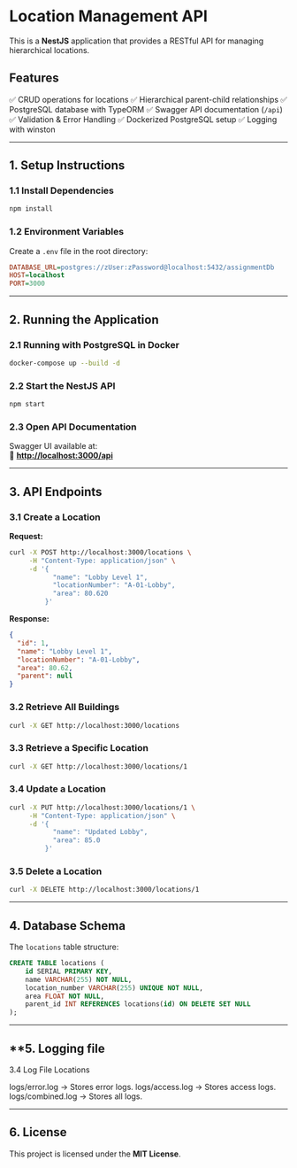 # Location Management API

This is a **NestJS** application that provides a RESTful API for managing hierarchical locations.

## **Features**
✅ CRUD operations for locations
✅ Hierarchical parent-child relationships
✅ PostgreSQL database with TypeORM
✅ Swagger API documentation (`/api`)
✅ Validation & Error Handling
✅ Dockerized PostgreSQL setup
✅ Logging with winston

---

## **1. Setup Instructions**
### **1.1 Install Dependencies**
```sh
npm install
```

### **1.2 Environment Variables**
Create a `.env` file in the root directory:
```ini
DATABASE_URL=postgres://zUser:zPassword@localhost:5432/assignmentDb
HOST=localhost
PORT=3000
```

---

## **2. Running the Application**
### **2.1 Running with PostgreSQL in Docker**
```sh
docker-compose up --build -d
```

### **2.2 Start the NestJS API**
```sh
npm start
```

### **2.3 Open API Documentation**
Swagger UI available at:  
🔗 **[http://localhost:3000/api](http://localhost:3000/api)**

---

## **3. API Endpoints**
### **3.1 Create a Location**
**Request:**
```sh
curl -X POST http://localhost:3000/locations \
     -H "Content-Type: application/json" \
     -d '{
           "name": "Lobby Level 1",
           "locationNumber": "A-01-Lobby",
           "area": 80.620
         }'
```
**Response:**
```json
{
  "id": 1,
  "name": "Lobby Level 1",
  "locationNumber": "A-01-Lobby",
  "area": 80.62,
  "parent": null
}
```

### **3.2 Retrieve All Buildings**
```sh
curl -X GET http://localhost:3000/locations
```

### **3.3 Retrieve a Specific Location**
```sh
curl -X GET http://localhost:3000/locations/1
```

### **3.4 Update a Location**
```sh
curl -X PUT http://localhost:3000/locations/1 \
     -H "Content-Type: application/json" \
     -d '{
           "name": "Updated Lobby",
           "area": 85.0
         }'
```

### **3.5 Delete a Location**
```sh
curl -X DELETE http://localhost:3000/locations/1
```

---

## **4. Database Schema**
The `locations` table structure:
```sql
CREATE TABLE locations (
    id SERIAL PRIMARY KEY,
    name VARCHAR(255) NOT NULL,
    location_number VARCHAR(255) UNIQUE NOT NULL,
    area FLOAT NOT NULL,
    parent_id INT REFERENCES locations(id) ON DELETE SET NULL
);
```

--- 

## **5. Logging file
3.4 Log File Locations

logs/error.log → Stores error logs.
logs/access.log → Stores access logs.
logs/combined.log → Stores all logs.

---

## **6. License**
This project is licensed under the **MIT License**.

